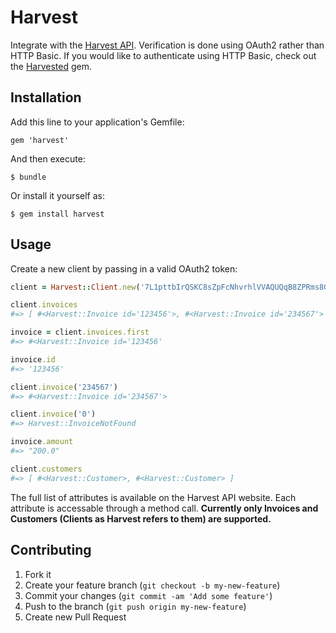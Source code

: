 # Harvest

Integrate with the [Harvest API](http://www.getharvest.com/api).  Verification is done using OAuth2 rather than HTTP Basic.  If you would like to authenticate using HTTP Basic, check out the [Harvested](https://github.com/zmoazeni/harvested) gem.

## Installation

Add this line to your application's Gemfile:

    gem 'harvest'

And then execute:

    $ bundle

Or install it yourself as:

    $ gem install harvest

## Usage

Create a new client by passing in a valid OAuth2 token:

```ruby
client = Harvest::Client.new('7L1pttbIrQSKC8sZpFcNhvrhlVVAQUQqB8ZPRms8GrMrnlS9hEzTVQIAv8rny/b0MFDWyZRieBdcyNEYdt2WSR==')

client.invoices
#=> [ #<Harvest::Invoice id='123456'>, #<Harvest::Invoice id='234567'> ]

invoice = client.invoices.first
#=> #<Harvest::Invoice id='123456'

invoice.id
#=> '123456'

client.invoice('234567')
#=> #<Harvest::Invoice id='234567'>

client.invoice('0')
#=> Harvest::InvoiceNotFound

invoice.amount
#=> "200.0"

client.customers
#=> [ #<Harvest::Customer>, #<Harvest::Customer> ]
```

The full list of attributes is available on the Harvest API website.  Each attribute is accessable through a method call.  **Currently only Invoices and Customers (Clients as Harvest refers to them) are supported.**

## Contributing

1. Fork it
2. Create your feature branch (`git checkout -b my-new-feature`)
3. Commit your changes (`git commit -am 'Add some feature'`)
4. Push to the branch (`git push origin my-new-feature`)
5. Create new Pull Request
